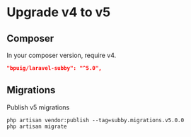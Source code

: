 # Upgrade v4 to v5

## Composer

In your composer version, require v4.

```json
"bpuig/laravel-subby": "^5.0",
```

## Migrations

Publish v5 migrations

```shell
php artisan vendor:publish --tag=subby.migrations.v5.0.0
php artisan migrate
```

